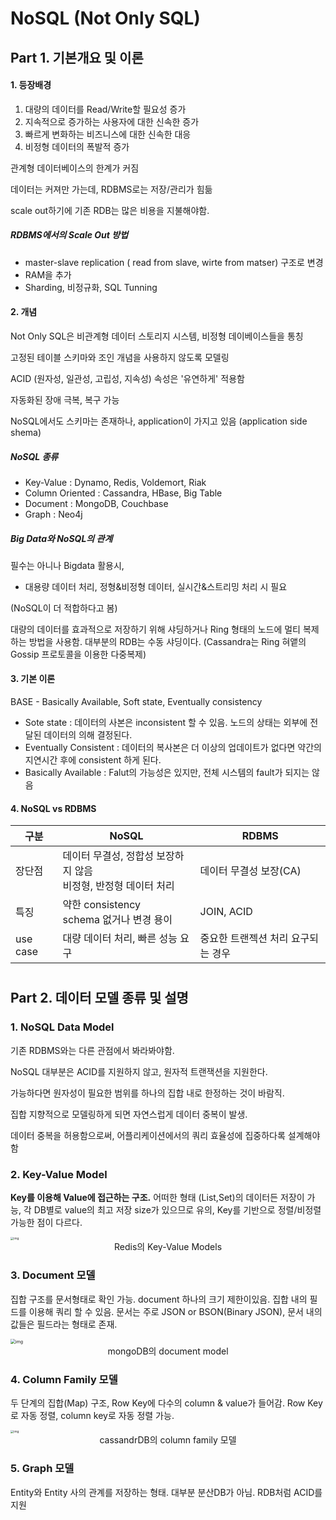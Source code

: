 # NoSQL (Not Only SQL)

## Part 1. 기본개요 및 이론

#### 1. 등장배경

1. 대량의 데이터를 Read/Write할 필요성 증가
2. 지속적으로 증가하는 사용자에 대한 신속한 증가
3. 빠르게 변화하는 비즈니스에 대한 신속한 대응
4. 비정형 데이터의 폭발적 증가

관계형 데이터베이스의 한계가 커짐

데이터는 커져만 가는데, RDBMS로는 저장/관리가 힘듦 

scale out하기에 기존 RDB는 많은 비용을 지불해야함.



##### RDBMS에서의 Scale Out 방법

- master-slave replication ( read from slave, wirte from matser) 구조로 변경
- RAM을 추가
- Sharding, 비정규화, SQL Tunning



#### 2. 개념

Not Only SQL은 비관계형 데이터 스토리지 시스템, 비정형 데이베이스들을 통칭

고정된 테이블 스키마와 조인 개념을 사용하지 않도록 모델링

ACID (원자성, 일관성, 고립성, 지속성) 속성은 '유연하게' 적용함

자동화된 장애 극복, 복구 가능

NoSQL에서도 스키마는 존재하나, application이 가지고 있음 (application side shema)



##### NoSQL 종류

- Key-Value : Dynamo, Redis, Voldemort, Riak
- Column Oriented : Cassandra, HBase, Big Table
- Document : MongoDB,  Couchbase
- Graph : Neo4j



##### Big Data와 NoSQL의 관계

필수는 아니나 Bigdata 활용시, 

- 대용량 데이터 처리, 정형&비정형 데이터, 실시간&스트리밍 처리 시 필요

(NoSQL이 더 적합하다고 봄)

대량의 데이터를 효과적으로 저장하기 위해 샤딩하거나 Ring 형태의 노드에 멀티 복제하는 방법을 사용함. 대부분의 RDB는 수동 샤딩이다. (Cassandra는 Ring 혀앹의 Gossip 프로토콜을 이용한 다중복제)



#### 3. 기본 이론

BASE - Basically Available, Soft state, Eventually consistency

- Sote state : 데이터의 사본은 inconsistent 할 수 있음. 노드의 상태는 외부에 전달된 데이터의 의해 결정된다.
- Eventually Consistent : 데이터의 복사본은 더 이상의 업데이트가 없다면 약간의 지연시간 후에 consistent 하게 된다.
- Basically Available : Falut의 가능성은 있지만, 전체 시스템의 fault가 되지는 않음





#### 4. NoSQL vs RDBMS

| 구분     | NoSQL                                                        | RDBMS                              |
| -------- | ------------------------------------------------------------ | ---------------------------------- |
| 장단점   | 데이터 무결성, 정합성 보장하지 않음 <br />비정형, 반정형 데이터 처리 | 데이터 무결성 보장(CA)             |
| 특징     | 약한 consistency<br/> schema 없거나 변경 용이                | JOIN, ACID                         |
| use case | 대량 데이터 처리, 빠른 성능 요구                             | 중요한 트랜젝션 처리 요구되는 경우 |



# 

## Part 2. 데이터 모델 종류 및 설명

### 1. NoSQL Data Model

기존 RDBMS와는 다른 관점에서 봐라봐야함. 

NoSQL 대부분은 ACID를 지원하지 않고, 원자적 트랜잭션을 지원한다.

가능하다면 원자성이 필요한 범위를 하나의 집합 내로 한정하는 것이 바람직.

집합 지향적으로 모델링하게 되면 자연스럽게 데이터 중복이 발생.

데이터 중복을 허용함으로써, 어플리케이션에서의 쿼리 효율성에 집중하다록 설계해야함



### 2. Key-Value Model

**Key를 이용해 Value에 접근하는 구조.** 어떠한 형태 (List,Set)의 데이터든 저장이 가능, 각 DB별로 value의 최고 저장 size가 있으므로 유의, Key를 기반으로 정렬/비정렬 가능한 점이 다르다.

<img src="https://k.kakaocdn.net/dn/pF5r4/btqwWeUIrnk/cqOWdKIkcByGMuKnBmMDfk/img.png" alt="img" style="zoom: 33%;" />

<center>Redis의 Key-Value Models</center>

### 3. Document 모델

집합 구조를 문서형태로 확인 가능. document 하나의 크기 제한이있음. 집합 내의 필드를 이용해 쿼리 할 수 있음. 문서는 주로 JSON or BSON(Binary JSON), 문서 내의 값들은  필드라는 형태로 존재.

<img src="https://k.kakaocdn.net/dn/Dl20n/btqwVDOa8R8/SAAW01jpyY22Oak2Nw2S9k/img.png" alt="img" style="zoom:50%;" />



<center>mongoDB의 document model</center>



### 4. Column Family 모델

두 단계의 집합(Map) 구조, Row Key에 다수의 column & value가 들어감. Row Key로 자동 정렬, column key로 자동 정렬 가능.

<img src="https://k.kakaocdn.net/dn/b7llEJ/btqwXd1DWf3/D2iZntiwkrESJfqzrxCVh1/img.png" alt="img" style="zoom:33%;" />

<center>cassandrDB의 column family 모델</center>

### 5. Graph 모델

Entity와 Entity 사의 관계를 저장하는 형태. 대부분 분산DB가 아님. RDB처럼 ACID를 지원



